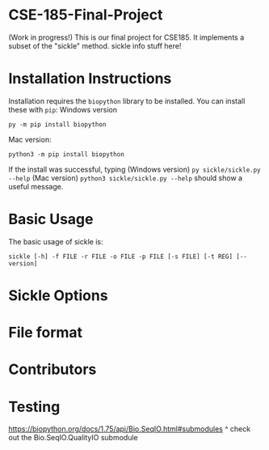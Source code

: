 # CSE-185-Final-Project
(Work in progress!)
This is our final project for CSE185. It implements a subset of the "sickle" method.
sickle info stuff here!

# Installation Instructions
Installation requires the `biopython` library to be installed. You can install these with `pip`:
Windows version
```
py -m pip install biopython
```
Mac version:
```
python3 -m pip install biopython
```
If the install was successful, typing (Windows version) `py sickle/sickle.py --help` (Mac version) `python3 sickle/sickle.py --help` should show a useful message.

# Basic Usage
The basic usage of sickle is:
```
sickle [-h] -f FILE -r FILE -o FILE -p FILE [-s FILE] [-t REG] [--version]
```
# Sickle Options

# File format

# Contributors

# Testing
https://biopython.org/docs/1.75/api/Bio.SeqIO.html#submodules 
^ check out the  Bio.SeqIO.QualityIO submodule
